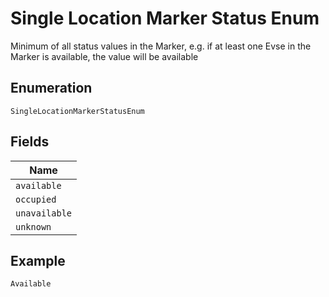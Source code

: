 
# Single Location Marker Status Enum

Minimum of all status values in the Marker, e.g. if at least one Evse in the Marker is available, the value will be available

## Enumeration

`SingleLocationMarkerStatusEnum`

## Fields

| Name |
|  --- |
| `available` |
| `occupied` |
| `unavailable` |
| `unknown` |

## Example

```
Available
```


